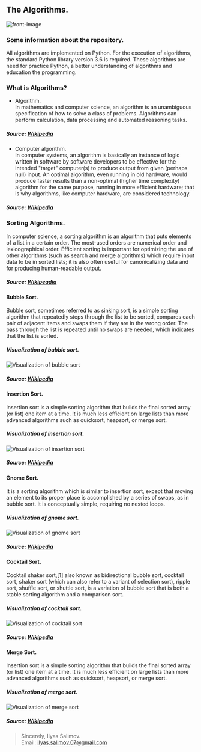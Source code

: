 ## The Algorithms.
![front-image](https://ibb.co/dLsedS)
### Some information about the repository.
All algorithms are implemented on Python. For the execution of algorithms, the standard Python library version 3.6 is required. These algorithms are need for practice Python, a better understanding of algorithms and education the programming.
### What is Algorithms?
- Algorithm.  
In mathematics and computer science, an algorithm is an unambiguous specification of how to solve a class of problems. Algorithms can perform calculation, data processing and automated reasoning tasks.

##### Source: [Wikipedia](https://en.wikipedia.org/wiki/Algorithm)

- Computer algorithm.  
In computer systems, an algorithm is basically an instance of logic written in software by software developers to be effective for the intended "target" computer(s) to produce output from given (perhaps null) input. An optimal algorithm, even running in old hardware, would produce faster results than a non-optimal (higher time complexity) algorithm for the same purpose, running in more efficient hardware; that is why algorithms, like computer hardware, are considered technology.  

##### Source: [Wikipedia](https://en.wikipedia.org/wiki/Algorithm#Computer_algorithms)

### Sorting Algorithms.  
In computer science, a sorting algorithm is an algorithm that puts elements of a list in a certain order. The most-used orders are numerical order and lexicographical order. Efficient sorting is important for optimizing the use of other algorithms (such as search and merge algorithms) which require input data to be in sorted lists; it is also often useful for canonicalizing data and for producing human-readable output.  
##### Source: [Wikipeadia](https://en.wikipedia.org/wiki/Sorting_algorithm)  

#### Bubble Sort.  
Bubble sort, sometimes referred to as sinking sort, is a simple sorting algorithm that repeatedly steps through the list to be sorted, compares each pair of adjacent items and swaps them if they are in the wrong order. The pass through the list is repeated until no swaps are needed, which indicates that the list is sorted.  
##### Visualization of bubble sort.  
![Visualization of bubble sort](https://upload.wikimedia.org/wikipedia/commons/c/c8/Bubble-sort-example-300px.gif "Visualization of bubble sort")  
##### Source: [Wikipedia](https://en.wikipedia.org/wiki/Bubble_sort)  

#### Insertion Sort.  
Insertion sort is a simple sorting algorithm that builds the final sorted array (or list) one item at a time. It is much less efficient on large lists than more advanced algorithms such as quicksort, heapsort, or merge sort. 
##### Visualization of insertion sort.  
![Visualization of insertion sort](https://upload.wikimedia.org/wikipedia/commons/0/0f/Insertion-sort-example-300px.gif "Visualization of insertion sort")  
##### Source: [Wikipedia](https://en.wikipedia.org/wiki/Insertion_sort)  

#### Gnome Sort.  
It is a sorting algorithm which is similar to insertion sort, except that moving an element to its proper place is accomplished by a series of swaps, as in bubble sort. It is conceptually simple, requiring no nested loops.
##### Visualization of gnome sort.  
![Visualization of gnome sort](https://upload.wikimedia.org/wikipedia/commons/3/37/Sorting_gnomesort_anim.gif "Visualization of gnome sort")    
##### Source: [Wikipedia](https://en.wikipedia.org/wiki/Gnome_sort)  

#### Cocktail Sort.  
Cocktail shaker sort,[1] also known as bidirectional bubble sort, cocktail sort, shaker sort (which can also refer to a variant of selection sort), ripple sort, shuffle sort, or shuttle sort, is a variation of bubble sort that is both a stable sorting algorithm and a comparison sort. 
##### Visualization of cocktail sort.  
![Visualization of cocktail sort](https://upload.wikimedia.org/wikipedia/commons/e/ef/Sorting_shaker_sort_anim.gif "Visualization of cocktail sort")  
##### Source: [Wikipedia](https://en.wikipedia.org/wiki/Cocktail_sort) 

#### Merge Sort.  
Insertion sort is a simple sorting algorithm that builds the final sorted array (or list) one item at a time. It is much less efficient on large lists than more advanced algorithms such as quicksort, heapsort, or merge sort. 
##### Visualization of merge sort.  
![Visualization of merge sort](https://upload.wikimedia.org/wikipedia/commons/c/cc/Merge-sort-example-300px.gif "Visualization of merge sort")  
##### Source: [Wikipedia](https://en.wikipedia.org/wiki/Merge_sort)  

> Sincerely, Ilyas Salimov.   
> Email: ilyas.salimov.07@gmail.com